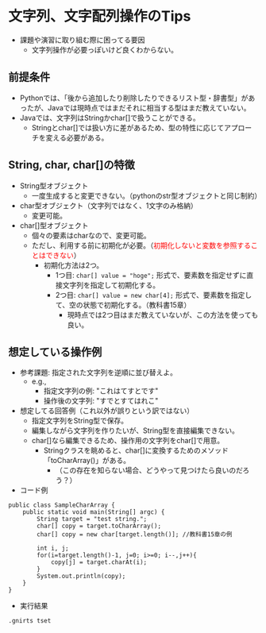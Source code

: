 # 文字列、文字配列操作のTips
- 課題や演習に取り組む際に困ってる要因
  - 文字列操作が必要っぽいけど良くわからない。

## 前提条件
- Pythonでは、「後から追加したり削除したりできるリスト型・辞書型」があったが、Javaでは現時点ではまだそれに相当する型はまだ教えていない。
- Javaでは、文字列はStringかchar[]で扱うことができる。
  - Stringとchar[]では扱い方に差があるため、型の特性に応じてアプローチを変える必要がある。

## String, char, char[]の特徴
- String型オブジェクト
  - 一度生成すると変更できない。（pythonのstr型オブジェクトと同じ制約）
- char型オブジェクト（文字列ではなく、1文字のみ格納）
  - 変更可能。
- char[]型オブジェクト
  - 個々の要素はcharなので、変更可能。
  - ただし、利用する前に初期化が必要。（<font color="red">初期化しないと変数を参照することはできない</font>）
    - 初期化方法は2つ。
      - 1つ目: ``char[] value = "hoge";`` 形式で、要素数を指定せずに直接文字列を指定して初期化する。
      - 2つ目: ``char[] value = new char[4];`` 形式で、要素数を指定して、空の状態で初期化する。（教科書15章）
        - 現時点では2つ目はまだ教えていないが、この方法を使っても良い。

## 想定している操作例
- 参考課題: 指定された文字列を逆順に並び替えよ。
  - e.g.,
    - 指定文字列の例: "これはてすとです"
    - 操作後の文字列: "すでとすてはれこ"
- 想定してる回答例（これ以外が誤りという訳ではない）
  - 指定文字列をString型で保存。
  - 編集しながら文字列を作りたいが、String型を直接編集できない。
  - char[]なら編集できるため、操作用の文字列をchar[]で用意。
    - Stringクラスを眺めると、char[]に変換するためのメソッド「toCharArray()」がある。
      - （この存在を知らない場合、どうやって見つけたら良いのだろう？）
- コード例

```
public class SampleCharArray {
    public static void main(String[] argc) {
        String target = "test string.";
        char[] copy = target.toCharArray();
        char[] copy = new char[target.length()]; //教科書15章の例

        int i, j;
        for(i=target.length()-1, j=0; i>=0; i--,j++){
            copy[j] = target.charAt(i);
        }
        System.out.println(copy);
    }
}
```

- 実行結果

```
.gnirts tset
```

